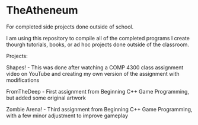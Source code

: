 # TheAtheneum
For completed side projects done outside of school. 

I am using this repository to compile all of the completed programs I create thourgh tutorials, books, or ad hoc projects done outside of the classroom. 

Projects:

Shapes! - This was done after watching a COMP 4300 class assignment video on YouTube and creating my own version of the assignment with modifications

FromTheDeep - First assignment from Beginning C++ Game Programming, but added some original artwork

Zombie Arena! - Third assignment from Beginning C++ Game Programming, with a few minor adjustment to improve gameplay 
